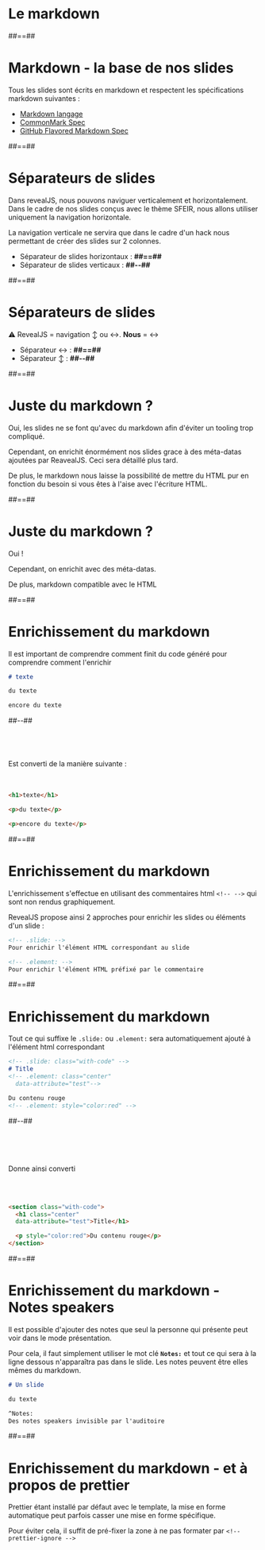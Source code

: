 <!-- .slide: class="transition bg-white" -->

# Le markdown

##==##

# Markdown - la base de nos slides

Tous les slides sont écrits en markdown et respectent les spécifications markdown suivantes :

- [Markdown langage](https://spec-md.com/)
- [CommonMark Spec](https://spec.commonmark.org/0.30/)
- [GitHub Flavored Markdown Spec](https://github.github.com/gfm/)

##==##

<!-- .slide: data-type-show="restit" -->

# Séparateurs de slides

Dans revealJS, nous pouvons naviguer verticalement et horizontalement. Dans le cadre de nos slides conçus avec le thème SFEIR, nous allons utiliser uniquement la navigation horizontale.

La navigation verticale ne servira que dans le cadre d'un hack nous permettant de créer des slides sur 2 colonnes.

- Séparateur de slides horizontaux : **\#\#==\#\#**
- Séparateur de slides verticaux : **\#\#--\#\#**

##==##

<!-- .slide: data-type-show="prez" -->

# Séparateurs de slides

⚠️ RevealJS = navigation ↕️ ou ↔️.
**Nous** = ↔️

- Séparateur ↔️ : **\#\#==\#\#**
- Séparateur ↕️ : **\#\#--\#\#**

##==##

<!-- .slide: data-type-show="restit" -->

# Juste du markdown ?

Oui, les slides ne se font qu'avec du markdown afin d'éviter un tooling trop compliqué.

Cependant, on enrichit énormément nos slides grace à des méta-datas ajoutées par ReavealJS. Ceci sera détaillé plus tard.

De plus, le markdown nous laisse la possibilité de mettre du HTML pur en fonction du besoin si vous êtes à l'aise avec l'écriture HTML.

##==##

<!-- .slide: data-type-show="prez" -->

# Juste du markdown ?

Oui !

Cependant, on enrichit avec des méta-datas.

<!-- .element: class="fragment" -->

De plus, markdown compatible avec le HTML

<!-- .element: class="fragment" -->

##==##

<!-- .slide: class="two-column with-code" -->

# Enrichissement du markdown

Il est important de comprendre comment finit du code généré pour comprendre comment l'enrichir

```md
# texte

du texte

encore du texte
```

<!-- .element: class="big-code"-->

##--##

#

<br>

Est converti de la manière suivante :
<br><br><br>

```html
<h1>texte</h1>

<p>du texte</p>

<p>encore du texte</p>
```

<!-- .element: class="big-code"-->

##==##

<!-- .slide: class="with-code" -->

# Enrichissement du markdown

L'enrichissement s'effectue en utilisant des commentaires html `<!-- -->` qui sont non rendus graphiquement.

RevealJS propose ainsi 2 approches pour enrichir les slides ou éléments d'un slide :

```html
<!-- .slide: -->
Pour enrichir l'élément HTML correspondant au slide

<!-- .element: -->
Pour enrichir l'élément HTML préfixé par le commentaire
```

<!-- .element: class="big-code" -->

##==##

<!-- .slide: class="two-column with-code" -->

# Enrichissement du markdown

Tout ce qui suffixe le `.slide:` ou `.element:` sera automatiquement ajouté à l'élément html correspondant
<br>

<!-- prettier-ignore -->
```md
<!-- .slide: class="with-code" -->
# Title
<!-- .element: class="center" 
  data-attribute="test"-->

Du contenu rouge
<!-- .element: style="color:red" -->
```

<!-- .element: class="big-code" -->

##--##

<br><br><br>

Donne ainsi converti

<br>
<br>

<!-- prettier-ignore -->
```html
<section class="with-code">
  <h1 class="center"
  data-attribute="test">Title</h1>

  <p style="color:red">Du contenu rouge</p>
</section>
```

<!-- .element: class="big-code"-->

##==##

<!-- .slide: class="with-code" -->

# Enrichissement du markdown - Notes speakers

Il est possible d'ajouter des notes que seul la personne qui présente peut voir dans le mode présentation.

Pour cela, il faut simplement utiliser le mot clé **`Notes:`** et tout ce qui sera à la ligne dessous n'apparaîtra pas dans le slide. Les notes peuvent être elles mêmes du markdown.

```markdown
# Un slide

du texte

^Notes:
Des notes speakers invisible par l'auditoire
```

<!-- .element: class="big-code" -->

##==##

# Enrichissement du markdown - et à propos de prettier

Prettier étant installé par défaut avec le template, la mise en forme automatique peut parfois casser une mise en forme spécifique.

Pour éviter cela, il suffit de pré-fixer la zone à ne pas formater par `<!-- prettier-ignore -->`

